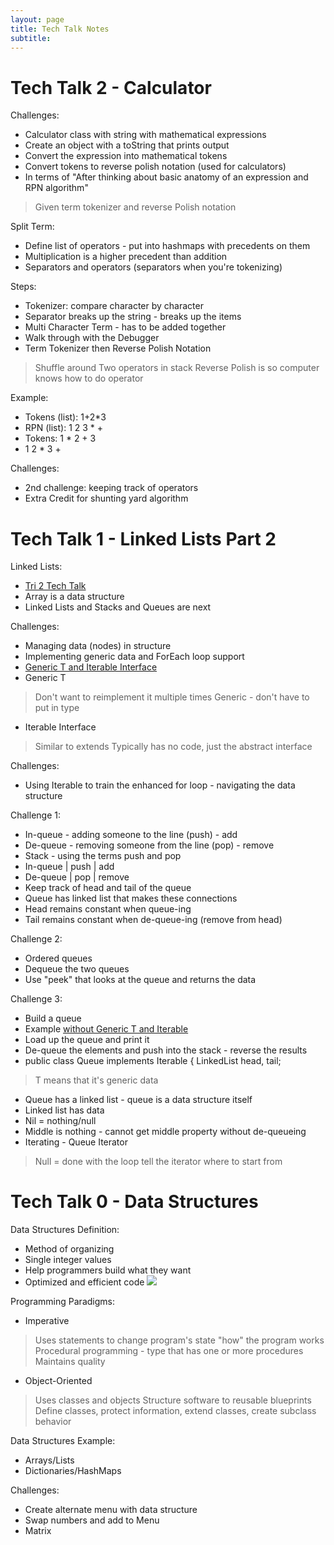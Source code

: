 ```yaml
---
layout: page
title: Tech Talk Notes
subtitle:
---
```

# Tech Talk 2 - Calculator
Challenges:
* Calculator class with string with mathematical expressions
* Create an object with a toString that prints output
* Convert the expression into mathematical tokens
* Convert tokens to reverse polish notation (used for calculators)
* In terms of "After thinking about basic anatomy of an expression and RPN algorithm"
> Given term tokenizer and reverse Polish notation

Split Term:
* Define list of operators - put into hashmaps with precedents on them
* Multiplication is a higher precedent than addition
* Separators and operators (separators when you're tokenizing)

Steps:
* Tokenizer: compare character by character
* Separator breaks up the string - breaks up the items
* Multi Character Term - has to be added together
* Walk through with the Debugger
* Term Tokenizer then Reverse Polish Notation
> Shuffle around
> Two operators in stack
> Reverse Polish is so computer knows how to do operator

Example:
* Tokens (list): 1+2*3
* RPN (list): 1 2 3 * +
* Tokens: 1 * 2 + 3
* 1 2 * 3 +

Challenges:
* 2nd challenge: keeping track of operators
* Extra Credit for shunting yard algorithm

# Tech Talk 1 - Linked Lists Part 2

Linked Lists:
* [Tri 2 Tech Talk](https://github.com/nighthawkcoders/nighthawk_csa/wiki/Tri-2:-Tech-Talk-8:-Linked-Lists,-Queues,-Stacks)
* Array is a data structure
* Linked Lists and Stacks and Queues are next

Challenges:
* Managing data (nodes) in structure
* Implementing generic data and ForEach loop support
* [Generic T and Iterable Interface](https://www.geeksforgeeks.org/java-implementing-iterator-and-iterable-interface/)
* Generic T
> Don't want to reimplement it multiple times
> Generic - don't have to put in type
* Iterable Interface
> Similar to extends
> Typically has no code, just the abstract interface

Challenges:
* Using Iterable to train the enhanced for loop - navigating the data structure

Challenge 1:
* In-queue - adding someone to the line (push) - add
* De-queue - removing someone from the line (pop) - remove
* Stack - using the terms push and pop
* In-queue | push | add
* De-queue | pop | remove
* Keep track of head and tail of the queue
* Queue has linked list that makes these connections
* Head remains constant when queue-ing
* Tail remains constant when de-queue-ing (remove from head)

Challenge 2:
* Ordered queues
* Dequeue the two queues
* Use "peek" that looks at the queue and returns the data

Challenge 3:
* Build a queue 
* Example [without Generic T and Iterable](https://github.com/nighthawkcoders/nighthawk_csa/blob/master/src/main/java/com/nighthawk/csa/utility/LinkedLists/Stack.java)
* Load up the queue and print it
* De-queue the elements and push into the stack - reverse the results
* public class Queue<T> implements Iterable<T> { LinkedList<T> head, tail;
> T means that it's generic data
* Queue has a linked list - queue is a data structure itself
* Linked list has data
* Nil = nothing/null
* Middle is nothing - cannot get middle property without de-queueing
* Iterating - Queue Iterator
> Null = done with the loop
> tell the iterator where to start from

# Tech Talk 0 - Data Structures

Data Structures Definition:
* Method of organizing
* Single integer values
* Help programmers build what they want
* Optimized and efficient code
  ![](https://www.tutorialscan.com/wp-content/uploads/2018/11/Data-Structure-Types.png)

Programming Paradigms:
* Imperative
> Uses statements to change program's state
> "how" the program works
> Procedural programming - type that has one or more procedures
> Maintains quality
* Object-Oriented
> Uses classes and objects
> Structure software to reusable blueprints
> Define classes, protect information, extend classes, create subclass behavior

Data Structures Example:
* Arrays/Lists
* Dictionaries/HashMaps

Challenges:
* Create alternate menu with data structure
* Swap numbers and add to Menu
* Matrix